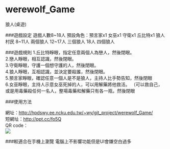werewolf_Game
=============

狼人(桌遊)

###遊戲設定
遊戲人數8~18人
預設角色：預言家x1 女巫x1 守衛x1 丘比特x1 狼人 村民
8~11人 兩個狼人 12~17人 三個狼人 18人 四個狼人

###遊戲規則
1.丘比特睜眼，指定任意兩個人為戀人，然後閉眼。  
2.戀人睜眼，相互認識，然後閉眼。  
3.守衛睜眼，守護一個想守護的人，然後閉眼。  
4.狼人睜眼，互相認識，並決定要殺誰，然後閉眼。  
5.預言家睜眼，確認任意一個人是不是狼人，主持人比手勢告知，然後閉眼  
6.女巫睜眼，主持人示意女巫死掉的人，可以用解藥將他救活。 （可以救自己，或是用毒藥殺任何一名人，整場毒藥和解藥只有各一瓶，然後閉眼  

###使用方法

   網址：http://hpdswy.ee.ncku.edu.tw/~wy/git_project/werewolf_Game/  
 短網址：http://ppt.cc/fo5Q  
QR code：  
<img src="http://www.funcode-tech.com/Encoder_Service/img.aspx?custid=1&username=public&codetype=QR&EClevel=0&data=http%3a%2f%2fhpdswy.ee.ncku.edu.tw%2f%7ewy%2fgit_project%2fwerewolf_Game%2f" />  

###較適合在手機上瀏覽 電腦上不影響功能但是UI會嫌空白過多
